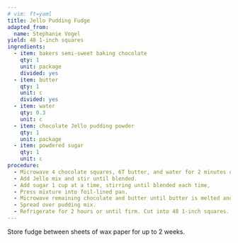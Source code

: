 ```yaml
---
# vim: ft=yaml
title: Jello Pudding Fudge
adapted_from:
  name: Stephanie Vogel
yield: 48 1-inch squares
ingredients:
  - item: bakers semi-sweet baking chocolate
    qty: 1
    unit: package
    divided: yes
  - item: butter
    qty: 1
    unit: c
    divided: yes
  - item: water
    qty: 0.3
    unit: c
  - item: chocolate Jello pudding powder
    qty: 1
    unit: package
  - item: powdered sugar
    qty: 1
    unit: c
procedure:
  - Microwave 4 chocolate squares, 6T butter, and water for 2 minutes or until butter is melted.
  - Add Jello mix and stir until blended.
  - Add sugar 1 cup at a time, stirring until blended each time,
  - Press mixture into foil-lined pan.
  - Microwave remaining chocolate and butter until butter is melted and stir until chocolate is melted.
  - Spread over pudding mix. 
  - Refrigerate for 2 hours or until firm. Cut into 48 1-inch squares.
---
```

Store fudge between sheets of wax paper for up to 2 weeks.
